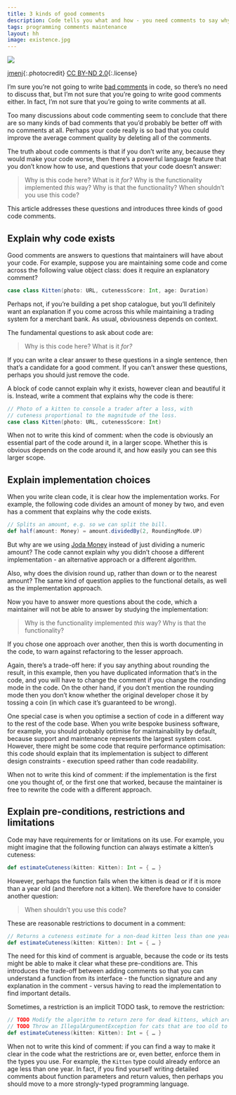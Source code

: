 ```yaml
---
title: 3 kinds of good comments
description: Code tells you what and how - you need comments to say why
tags: programming comments maintenance
layout: hh
image: existence.jpg
---
```


![](existence.jpg)

[jmenj](https://www.flickr.com/photos/jmenj/9597334273){:.photocredit}
[CC BY-ND 2.0](https://creativecommons.org/licenses/by-nd/2.0/){:.license}

I’m sure you’re not going to write [bad comments](7-ways-to-write-bad-comments) in code, so there’s no need to discuss that, but I’m not sure that you’re going to write good comments either. In fact, I’m not sure that you’re going to write comments at all.

Too many discussions about code commenting seem to conclude that there are so many kinds of bad comments that you’d probably be better off with no comments at all. Perhaps your code really is so bad that you could improve the average comment quality by deleting all of the comments.

The truth about code comments is that if you don’t write any, because they would make your code worse, then there’s a powerful language feature that you don’t know how to use, and questions that your code doesn’t answer:

> Why is this code here?
> What is it _for?_
> Why is the functionality implemented _this_ way?
> Why is that the functionality?
> When shouldn’t you use this code?

This article addresses these questions and introduces three kinds of good code comments.


## Explain why code exists

Good comments are answers to questions that maintainers will have about your code. For example, suppose you are maintaining some code and come across the following value object class: does it require an explanatory comment?

```scala
case class Kitten(photo: URL, cutenessScore: Int, age: Duration)
```

Perhaps not, if you’re building a pet shop catalogue, but you’ll definitely want an explanation if you come across this while maintaining a trading system for a merchant bank. As usual, obviousness depends on context.

The fundamental questions to ask about code are:

> Why is this code here? What is it _for?_

If you can write a clear answer to these questions in a single sentence, then that’s a candidate for a good comment. If you can’t answer these questions, perhaps you should just remove the code.

A block of code cannot explain why it exists, however clean and beautiful it is. Instead, write a comment that explains why the code is there:

```scala
// Photo of a kitten to console a trader after a loss, with
// cuteness proportional to the magnitude of the loss.
case class Kitten(photo: URL, cutenessScore: Int)
```

When not to write this kind of comment: when the code is obviously an essential part of the code around it, in a larger scope. Whether this is obvious depends on the code around it, and how easily you can see this larger scope.


## Explain implementation choices

When you write clean code, it is clear how the implementation works. For example, the following code divides an amount of money by two, and even has a comment that explains why the code exists.

```scala
// Splits an amount, e.g. so we can split the bill.
def half(amount: Money) = amount.dividedBy(2, RoundingMode.UP)
```

But why are we using [Joda Money](http://www.joda.org/joda-money/) instead of just dividing a numeric amount? The code cannot explain why you didn’t choose a different implementation - an alternative approach or a different algorithm.

Also, why does the division round up, rather than down or to the nearest amount? The same kind of question applies to the functional details, as well as the implementation approach.

Now you have to answer more questions about the code, which a maintainer will not be able to answer by studying the implementation:

> Why is the functionality implemented _this_ way? Why is that the functionality?

If you chose one approach over another, then this is worth documenting in the code, to warn against refactoring to the lesser approach.

Again, there’s a trade-off here: if you say anything about rounding the result, in this example, then you have duplicated information that’s in the code, and you will have to change the comment if you change the rounding mode in the code. On the other hand, if you don’t mention the rounding mode then you don’t know whether the original developer chose it by tossing a coin (in which case it’s guaranteed to be wrong).

One special case is when you optimise a section of code in a different way to the rest of the code base. When you write bespoke business software, for example, you should probably optimise for maintainability by default, because support and maintenance represents the largest system cost. However, there might be some code that require performance optimisation: this code should explain that its implementation is subject to different design constraints - execution speed rather than code readability.

When not to write this kind of comment: if the implementation is the first one you thought of, or the first one that worked, because the maintainer is free to rewrite the code with a different approach.


## Explain pre-conditions, restrictions and limitations

Code may have requirements for or limitations on its use. For example, you might imagine that the following function can always estimate a kitten’s cuteness:

```scala
def estimateCuteness(kitten: Kitten): Int = { … }
```

However, perhaps the function fails when the kitten is dead or if it is more than a year old (and therefore not a kitten). We therefore have to consider another question:

> When shouldn’t you use this code?

These are reasonable restrictions to document in a comment:

```scala
// Returns a cuteness estimate for a non-dead kitten less than one year old.
def estimateCuteness(kitten: Kitten): Int = { … }
```

The need for this kind of comment is arguable, because the code or its tests might be able to make it clear what these pre-conditions are. This introduces the trade-off between adding comments so that you can understand a function from its interface - the function signature and any explanation in the comment - versus having to read the implementation to find important details.

Sometimes, a restriction is an implicit TODO task, to remove the restriction:

```scala
// TODO Modify the algorithm to return zero for dead kittens, which are not cute.
// TODO Throw an IllegalArgumentException for cats that are too old to be kittens.
def estimateCuteness(kitten: Kitten): Int = { … }
```

When not to write this kind of comment: if you can find a way to make it clear in the code what the restrictions are or, even better, enforce them in the types you use. For example, the `Kitten` type could already enforce an age less than one year. In fact, if you find yourself writing detailed comments about function parameters and return values, then perhaps you should move to a more strongly-typed programming language.
